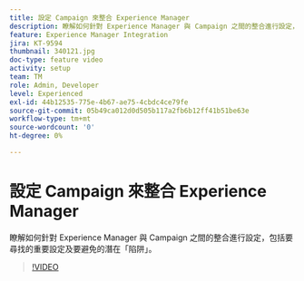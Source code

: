 ```yaml
---
title: 設定 Campaign 來整合 Experience Manager
description: 瞭解如何針對 Experience Manager 與 Campaign 之間的整合進行設定，包括要尋找的重要設定及要避免的潛在「陷阱」。
feature: Experience Manager Integration
jira: KT-9594
thumbnail: 340121.jpg
doc-type: feature video
activity: setup
team: TM
role: Admin, Developer
level: Experienced
exl-id: 44b12535-775e-4b67-ae75-4cbdc4ce79fe
source-git-commit: 05b49ca012d0d505b117a2fb6b12ff41b51be63e
workflow-type: tm+mt
source-wordcount: '0'
ht-degree: 0%

---
```


# 設定 Campaign 來整合 Experience Manager

瞭解如何針對 Experience Manager 與 Campaign 之間的整合進行設定，包括要尋找的重要設定及要避免的潛在「陷阱」。

>[!VIDEO](https://video.tv.adobe.com/v/340121?quality=12&learn=on)
